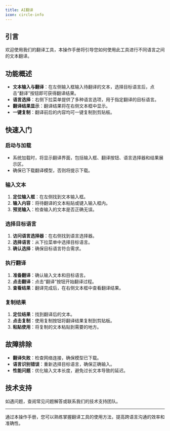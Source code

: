 ```yaml
---
title: AI翻译
icon: circle-info
---
```


## 引言
欢迎使用我们的翻译工具，本操作手册将引导您如何使用此工具进行不同语言之间的文本翻译。

## 功能概述
- **文本输入与翻译**：在左侧输入框输入待翻译的文本，选择目标语言后，点击“翻译”按钮即可获得翻译结果。
- **语言选择**：右侧下拉菜单提供了多种语言选项，用于指定翻译的目标语言。
- **翻译结果显示**：翻译结果将在右侧文本框中显示。
- **一键复制**：翻译前后的内容均可一键复制到剪贴板。

## 快速入门

### 启动与加载
- 系统加载时，将显示翻译界面，包括输入框、翻译按钮、语言选择器和结果展示区。
- 确保已下载翻译模型，否则将提示下载。

### 输入文本
1. **定位输入框**：在左侧找到文本输入框。
2. **输入内容**：将待翻译的文本粘贴或键入输入框内。
3. **预览输入**：检查输入的文本是否正确无误。

### 选择目标语言
1. **访问语言选择器**：在右侧找到语言选择器。
2. **选择语言**：从下拉菜单中选择目标语言。
3. **确认选择**：确保目标语言符合需求。

### 执行翻译
1. **准备翻译**：确认输入文本和目标语言。
2. **点击翻译**：点击“翻译”按钮开始翻译过程。
3. **查看结果**：翻译完成后，在右侧文本框中查看翻译结果。

### 复制结果
1. **定位结果**：找到翻译后的文本。
2. **点击复制**：使用复制按钮将翻译结果复制到剪贴板。
3. **粘贴使用**：将复制的文本粘贴到需要的地方。


## 故障排除
- **翻译失败**：检查网络连接，确保模型已下载。
- **语言识别错误**：重新选择目标语言，确保正确输入。
- **性能问题**：优化输入文本长度，避免过长文本导致的延迟。

## 技术支持
如遇问题，查阅常见问题解答或联系我们的技术支持团队。

---
通过本操作手册，您可以熟练掌握翻译工具的使用方法，提高跨语言沟通的效率和准确性。